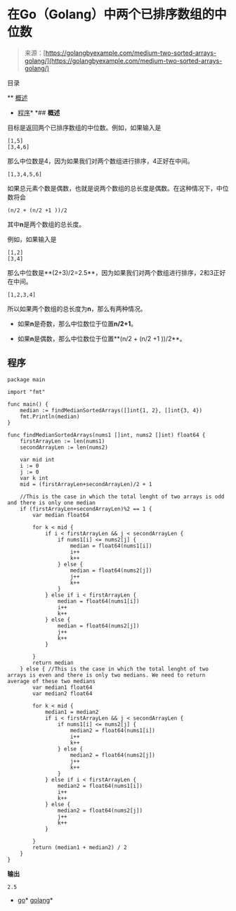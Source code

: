 <!--yml

类别：未分类

日期：2024-10-13 06:42:00

-->

# 在Go（Golang）中两个已排序数组的中位数

> 来源：[https://golangbyexample.com/medium-two-sorted-arrays-golang/](https://golangbyexample.com/medium-two-sorted-arrays-golang/)

目录

**   [概述](#Overview "Overview")

+   [程序](#Program "Program")*  *## **概述**

目标是返回两个已排序数组的中位数。例如，如果输入是

```
[1,5]
[3,4,6]
```

那么中位数是4，因为如果我们对两个数组进行排序，4正好在中间。

```
[1,3,4,5,6]
```

如果总元素个数是偶数，也就是说两个数组的总长度是偶数。在这种情况下，中位数将会

```
(n/2 + (n/2 +1 ))/2
```

其中**n**是两个数组的总长度。

例如，如果输入是

```
[1,2]
[3,4]
```

那么中位数是**(2+3)/2=2.5**，因为如果我们对两个数组进行排序，2和3正好在中间。

```
[1,2,3,4]
```

所以如果两个数组的总长度为**n**，那么有两种情况。

+   如果**n**是奇数，那么中位数位于位置**n/2+1**。

+   如果**n**是偶数，那么中位数位于位置**(n/2 + (n/2 +1 ))/2**。

## **程序**

```
package main

import "fmt"

func main() {
	median := findMedianSortedArrays([]int{1, 2}, []int{3, 4})
	fmt.Println(median)
}

func findMedianSortedArrays(nums1 []int, nums2 []int) float64 {
	firstArrayLen := len(nums1)
	secondArrayLen := len(nums2)

	var mid int
	i := 0
	j := 0
	var k int
	mid = (firstArrayLen+secondArrayLen)/2 + 1

	//This is the case in which the total lenght of two arrays is odd and there is only one median
	if (firstArrayLen+secondArrayLen)%2 == 1 {
		var median float64

		for k < mid {
			if i < firstArrayLen && j < secondArrayLen {
				if nums1[i] <= nums2[j] {
					median = float64(nums1[i])
					i++
					k++
				} else {
					median = float64(nums2[j])
					j++
					k++
				}
			} else if i < firstArrayLen {
				median = float64(nums1[i])
				i++
				k++
			} else {
				median = float64(nums2[j])
				j++
				k++
			}

		}
		return median
	} else { //This is the case in which the total lenght of two arrays is even and there is only two medians. We need to return average of these two medians
		var median1 float64
		var median2 float64

		for k < mid {
			median1 = median2
			if i < firstArrayLen && j < secondArrayLen {
				if nums1[i] <= nums2[j] {
					median2 = float64(nums1[i])
					i++
					k++
				} else {
					median2 = float64(nums2[j])
					j++
					k++
				}
			} else if i < firstArrayLen {
				median2 = float64(nums1[i])
				i++
				k++
			} else {
				median2 = float64(nums2[j])
				j++
				k++
			}

		}
		return (median1 + median2) / 2
	}
}
```

**输出**

```
2.5
```

+   [go](https://golangbyexample.com/tag/go/)*   [golang](https://golangbyexample.com/tag/golang/)*
